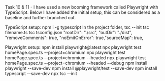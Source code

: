 Task 10 & 11 - I have used a new booming framework called Playwright with TypeScript. Below I have added the initial setup, this can be considered as a baseline and further branched out.

TypeScript setup:
  npm i -g typescript
  In the project folder, tsc --init
  tsc filename.ts
  tsc
  tsconfig.json
  "rootDir": "./src", "outDir": "./dist", "removeComments": true, "noEmitOnError": true,"sourceMap": true, 

Playwright setup:
  npm install playwright@latest
  npx playwright test homePage.spec.ts --project=chromium
  npx playwright test homePage.spec.ts --project=chromium --headed
  npx playwright test homePage.spec.ts --project=chromium --headed --debug
  npm install playwright --save-dev
  npm install @playwright/test --save-dev
  npm install typescript --save-dev
  npx tsc --init
